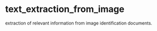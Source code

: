 # text_extraction_from_image
extraction of relevant information from image identification documents.
